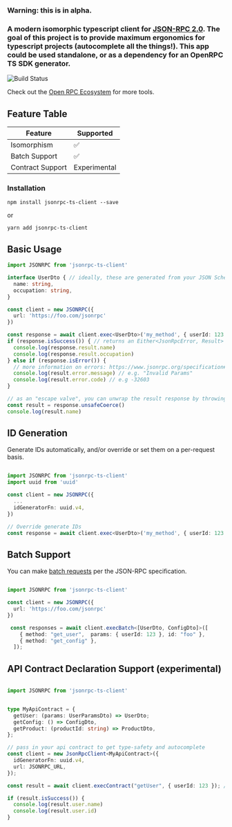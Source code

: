 ### Warning: this is in alpha.

### A modern isomorphic typescript client for [JSON-RPC 2.0](https://www.jsonrpc.org/specification). The goal of this project is to provide maximum ergonomics for typescript projects (autocomplete all the things!). This app could be used standalone, or as a dependency for an OpenRPC TS SDK generator.

![Build Status](https://img.shields.io/github/workflow/status/silesky/jsonrpc-ts-client/CI/main?label=build)

Check out the [Open RPC Ecosystem](https://open-rpc.org/) for more tools.

## Feature Table
| Feature                      | Supported
| ---------------------------- | -------- |
| Isomorphism                  |  ✅      |
| Batch Support                |  ✅      |
| Contract Support            |   Experimental |

### Installation
```
npm install jsonrpc-ts-client --save
```
or
```
yarn add jsonrpc-ts-client
```


## Basic Usage
```ts
import JSONRPC from 'jsonrpc-ts-client'

interface UserDto { // ideally, these are generated from your JSON Schema.
  name: string,
  occupation: string,
}

const client = new JSONRPC({
  url: 'https://foo.com/jsonrpc'
})

const response = await client.exec<UserDto>('my_method', { userId: 123 }); // sends payload {jsonrpc: '2.0',  params: ...}
if (response.isSuccess()) { // returns an Either<JsonRpcError, Result>
  console.log(response.result.name)
  console.log(response.result.occupation)
} else if (response.isError()) {
  // more information on errors: https://www.jsonrpc.org/specification#error_object
  console.log(result.error.message) // e.g. "Invalid Params"
  console.log(result.error.code) // e.g -32603
}

// as an "escape valve", you can unwrap the result response by throwing an error.
const result = response.unsafeCoerce()
console.log(result.name)

```

##  ID Generation
Generate IDs automatically, and/or override or set them on a per-request basis.

```ts

import JSONRPC from 'jsonrpc-ts-client'
import uuid from 'uuid'

const client = new JSONRPC({
  ...
  idGeneratorFn: uuid.v4,
})

// Override generate IDs
const response = await client.exec<UserDto>('my_method', { userId: 123 }, 'MY_OVERRIDING_ID'); // sends payload {jsonrpc: '2.0', id: 'MY_OVERRIDING_ID',  params: ...}
```

## Batch Support
You can make [batch requests](https://www.jsonrpc.org/specification#batch) per the JSON-RPC specification.
```ts

import JSONRPC from 'jsonrpc-ts-client'

const client = new JSONRPC({
  url: 'https://foo.com/jsonrpc'
})

 const responses = await client.execBatch<[UserDto, ConfigDto]>([
    { method: "get_user",  params: { userId: 123 }, id: "foo" },
    { method: "get_config" },
  ]);
```

## API Contract Declaration Support (experimental)
```ts

import JSONRPC from 'jsonrpc-ts-client'


type MyApiContract = {
  getUser: (params: UserParamsDto) => UserDto;
  getConfig: () => ConfigDto,
  getProduct: (productId: string) => ProductDto,
};

// pass in your api contract to get type-safety and autocomplete
const client = new JsonRpcClient<MyApiContract>({
  idGeneratorFn: uuid.v4,
  url: JSONRPC_URL,
});

const result = await client.execContract("getUser", { userId: 123 }); // autocomplete!

if (result.isSuccess()) {
  console.log(result.user.name)
  console.log(result.user.id)
}

```